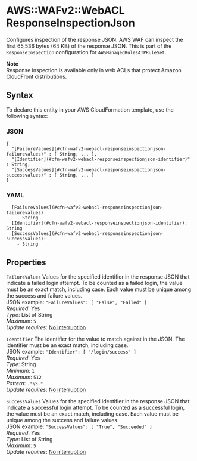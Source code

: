 # AWS::WAFv2::WebACL ResponseInspectionJson<a name="aws-properties-wafv2-webacl-responseinspectionjson"></a>

Configures inspection of the response JSON\. AWS WAF can inspect the first 65,536 bytes \(64 KB\) of the response JSON\. This is part of the `ResponseInspection` configuration for `AWSManagedRulesATPRuleSet`\. 

**Note**  
Response inspection is available only in web ACLs that protect Amazon CloudFront distributions\.

## Syntax<a name="aws-properties-wafv2-webacl-responseinspectionjson-syntax"></a>

To declare this entity in your AWS CloudFormation template, use the following syntax:

### JSON<a name="aws-properties-wafv2-webacl-responseinspectionjson-syntax.json"></a>

```
{
  "[FailureValues](#cfn-wafv2-webacl-responseinspectionjson-failurevalues)" : [ String, ... ],
  "[Identifier](#cfn-wafv2-webacl-responseinspectionjson-identifier)" : String,
  "[SuccessValues](#cfn-wafv2-webacl-responseinspectionjson-successvalues)" : [ String, ... ]
}
```

### YAML<a name="aws-properties-wafv2-webacl-responseinspectionjson-syntax.yaml"></a>

```
  [FailureValues](#cfn-wafv2-webacl-responseinspectionjson-failurevalues): 
    - String
  [Identifier](#cfn-wafv2-webacl-responseinspectionjson-identifier): String
  [SuccessValues](#cfn-wafv2-webacl-responseinspectionjson-successvalues): 
    - String
```

## Properties<a name="aws-properties-wafv2-webacl-responseinspectionjson-properties"></a>

`FailureValues`  <a name="cfn-wafv2-webacl-responseinspectionjson-failurevalues"></a>
Values for the specified identifier in the response JSON that indicate a failed login attempt\. To be counted as a failed login, the value must be an exact match, including case\. Each value must be unique among the success and failure values\.   
JSON example: `"FailureValues": [ "False", "Failed" ]`   
*Required*: Yes  
*Type*: List of String  
*Maximum*: `5`  
*Update requires*: [No interruption](https://docs.aws.amazon.com/AWSCloudFormation/latest/UserGuide/using-cfn-updating-stacks-update-behaviors.html#update-no-interrupt)

`Identifier`  <a name="cfn-wafv2-webacl-responseinspectionjson-identifier"></a>
The identifier for the value to match against in the JSON\. The identifier must be an exact match, including case\.  
JSON example: `"Identifier": [ "/login/success" ]`   
*Required*: Yes  
*Type*: String  
*Minimum*: `1`  
*Maximum*: `512`  
*Pattern*: `.*\S.*`  
*Update requires*: [No interruption](https://docs.aws.amazon.com/AWSCloudFormation/latest/UserGuide/using-cfn-updating-stacks-update-behaviors.html#update-no-interrupt)

`SuccessValues`  <a name="cfn-wafv2-webacl-responseinspectionjson-successvalues"></a>
Values for the specified identifier in the response JSON that indicate a successful login attempt\. To be counted as a successful login, the value must be an exact match, including case\. Each value must be unique among the success and failure values\.   
JSON example: `"SuccessValues": [ "True", "Succeeded" ]`   
*Required*: Yes  
*Type*: List of String  
*Maximum*: `5`  
*Update requires*: [No interruption](https://docs.aws.amazon.com/AWSCloudFormation/latest/UserGuide/using-cfn-updating-stacks-update-behaviors.html#update-no-interrupt)